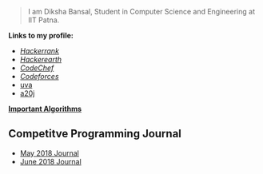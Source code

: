 >I am Diksha Bansal, Student in Computer Science and Engineering at IIT Patna.


**Links to my profile:**
* [*Hackerrank*](https://www.hackerrank.com/Diksha11_)
* [*Hackerearth*](https://www.hackerearth.com/@Diksha11_)
* [*CodeChef*](https://www.codechef.com/users/diksha11_)
* [*Codeforces*](http://codeforces.com/profile/Diksha11_)
* [uva](http://uhunt.onlinejudge.org/id/948543)
* [a20j](https://a2oj.com/profile?Username=Diksha11_)

**[Important Algorithms](dikshu11.github.io/algorithms/important.md)**

## Competitve Programming Journal

* [May 2018 Journal](/May.md/)
* [June 2018 Journal](June.md)
